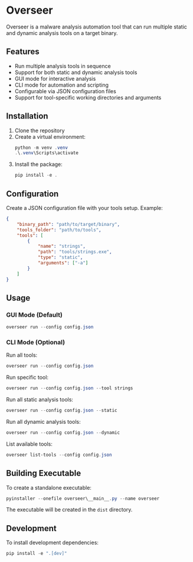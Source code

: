 # Overseer

Overseer is a malware analysis automation tool that can run multiple static and dynamic analysis tools on a target binary.

## Features

- Run multiple analysis tools in sequence
- Support for both static and dynamic analysis tools
- GUI mode for interactive analysis
- CLI mode for automation and scripting
- Configurable via JSON configuration files
- Support for tool-specific working directories and arguments

## Installation

1. Clone the repository
2. Create a virtual environment:
   ```powershell
   python -m venv .venv
   .\.venv\Scripts\activate
   ```
3. Install the package:
   ```powershell
   pip install -e .
   ```

## Configuration

Create a JSON configuration file with your tools setup. Example:

```json
{
    "binary_path": "path/to/target/binary",
    "tools_folder": "path/to/tools",
    "tools": [
        {
            "name": "strings",
            "path": "tools/strings.exe",
            "type": "static",
            "arguments": ["-a"]
        }
    ]
}
```

## Usage

### GUI Mode (Default)

```powershell
overseer run --config config.json
```

### CLI Mode (Optional)

Run all tools:
```powershell
overseer run --config config.json
```

Run specific tool:
```powershell
overseer run --config config.json --tool strings
```

Run all static analysis tools:
```powershell
overseer run --config config.json --static
```

Run all dynamic analysis tools:
```powershell
overseer run --config config.json --dynamic
```

List available tools:
```powershell
overseer list-tools --config config.json
```

## Building Executable

To create a standalone executable:

```powershell
pyinstaller --onefile overseer\__main__.py --name overseer
```

The executable will be created in the `dist` directory.

## Development

To install development dependencies:

```powershell
pip install -e ".[dev]"
```
